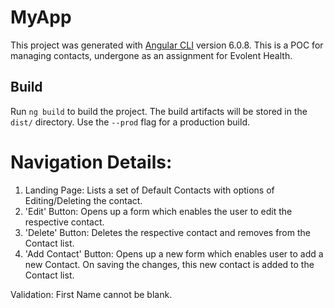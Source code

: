 # MyApp

This project was generated with [Angular CLI](https://github.com/angular/angular-cli) version 6.0.8.
This is a POC for managing contacts, undergone as an assignment for Evolent Health.

## Build

Run `ng build` to build the project. The build artifacts will be stored in the `dist/` directory. Use the `--prod` flag for a production build.

# Navigation Details:

1. Landing Page: Lists a set of Default Contacts with options of Editing/Deleting the contact.
2. 'Edit' Button: Opens up a form which enables the user to edit the respective contact.
3. 'Delete' Button: Deletes the respective contact and removes from the Contact list.
4. 'Add Contact' Button: Opens up a new form which enables user to add a new Contact. On saving the changes, this new contact is added to the Contact list.

Validation: First Name cannot be blank.
